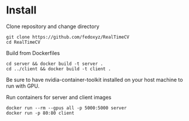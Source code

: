 # Install
Clone repository and change directory
```
git clone https://github.com/fedoxyz/RealTimeCV
cd RealTimeCV
```

Build from Dockerfiles
```
cd server && docker build -t server .
cd ../client && docker build -t client .
```

Be sure to have nvidia-container-toolkit installed on your host machine to run with GPU.

Run containers for server and client images
```
docker run --rm --gpus all -p 5000:5000 server
docker run -p 80:80 client
```
